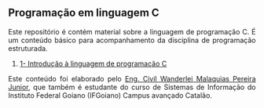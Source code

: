 ## Programação em linguagem C

<p align="justify">Este repositório é contém material sobre a linguagem de programação C. É um conteúdo básico para acompanhamento da disciplina de programação estruturada.</p>

<ol>
<li><a href="https://wmpjrufg.github.io/PROGRAMACAO-ESTRUTURADA-EM-C/CAP 1-1.html" target="_blank">1- Introdução à linguagem de programação C</a></li>
</ol>

<p align="justify">Este conteúdo foi elaborado pelo <a href="http://lattes.cnpq.br/2268506213083114" target="_blank">Eng. Civil Wanderlei Malaquias Pereira Junior</a>, que também é estudante do curso de Sistemas de Informação do Instituto Federal Goiano (IFGoiano) Campus avançado Catalão.</p>
